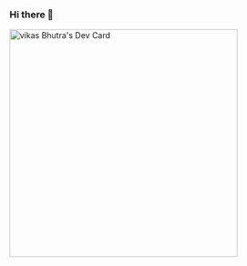 ### Hi there 👋

<!--
**bhutravikas/bhutravikas** is a ✨ _special_ ✨ repository because its `README.md` (this file) appears on your GitHub profile.

Here are some ideas to get you started:

- 🔭 I’m currently working on ...
- 🌱 I’m currently learning ...
- 👯 I’m looking to collaborate on ...
- 🤔 I’m looking for help with ...
- 💬 Ask me about ...
- 📫 How to reach me: ...
- 😄 Pronouns: ...
- ⚡ Fun fact: ...
-->
<a href="https://app.daily.dev/visky99"><img src="https://api.daily.dev/devcards/55c92bf4c6fe440a9f3352e0a3438038.png?r=3ec" width="400" alt="vikas Bhutra's Dev Card"/></a>
